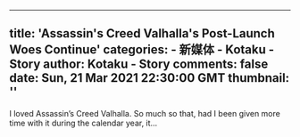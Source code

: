 
---
title: 'Assassin's Creed Valhalla's Post-Launch Woes Continue'
categories: 
    - 新媒体
    - Kotaku - Story
author: Kotaku - Story
comments: false
date: Sun, 21 Mar 2021 22:30:00 GMT
thumbnail: ''
---

<div>   
I loved Assassin’s Creed Valhalla. So much so that, had I been given more time with it during the calendar year, it…  
</div>
            